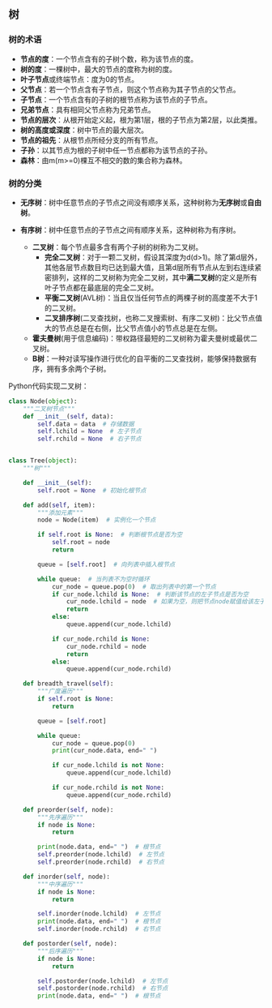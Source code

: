 ## 树

### 树的术语

-   **节点的度**：一个节点含有的子树个数，称为该节点的度。
-   **树的度**：一棵树中，最大的节点的度称为树的度。
-   **叶子节点**或终端节点：度为0的节点。
-   **父节点**：若一个节点含有子节点，则这个节点称为其子节点的父节点。
-   **子节点**：一个节点含有的子树的根节点称为该节点的子节点。
-   **兄弟节点**：具有相同父节点称为兄弟节点。
-   **节点的层次**：从根开始定义起，根为第1层，根的子节点为第2层，以此类推。
-   **树的高度或深度**：树中节点的最大层次。
-   **节点的祖先**：从根节点所经分支的所有节点。
-   **子孙**：以其节点为根的子树中任一节点都称为该节点的子孙。
-   **森林**：由m(m>=0)棵互不相交的数的集合称为森林。

### 树的分类

-   **无序树**：树中任意节点的子节点之间没有顺序关系，这种树称为**无序树**或**自由树**。

-   **有序树**：树中任意节点的子节点之间有顺序关系，这种树称为有序树。

    -   **二叉树**：每个节点最多含有两个子树的树称为二叉树。
        -   **完全二叉树**：对于一颗二叉树，假设其深度为d(d>1)。除了第d层外，其他各层节点数目均已达到最大值，且第d层所有节点从左到右连续紧密排列，这样的二叉树称为完全二叉树，其中**满二叉树**的定义是所有叶子节点都在最底层的完全二叉树。
        -   **平衡二叉树**(AVL树)：当且仅当任何节点的两棵子树的高度差不大于1的二叉树。
        -   **二叉排序树**(二叉查找树，也称二叉搜索树、有序二叉树)：比父节点值大的节点总是在右侧，比父节点值小的节点总是在左侧。
    -   **霍夫曼树**(用于信息编码)：带权路径最短的二叉树称为霍夫曼树或最优二叉树。
    -   **B树**：一种对读写操作进行优化的自平衡的二叉查找树，能够保持数据有序，拥有多余两个子树。


Python代码实现二叉树：

```python
class Node(object):
    """二叉树节点"""
    def __init__(self, data):
        self.data = data  # 存储数据
        self.lchild = None  # 左子节点
        self.rchild = None  # 右子节点


class Tree(object):
    """树"""

    def __init__(self):
        self.root = None  # 初始化根节点

    def add(self, item):
        """添加元素"""
        node = Node(item)  # 实例化一个节点

        if self.root is None:  # 判断根节点是否为空
            self.root = node
            return

        queue = [self.root]  # 向列表中插入根节点

        while queue:  # 当列表不为空时循环
            cur_node = queue.pop(0)  # 取出列表中的第一个节点
            if cur_node.lchild is None:  # 判断该节点的左子节点是否为空
                cur_node.lchild = node  # 如果为空，则把节点node赋值给该左子节点
                return
            else:
                queue.append(cur_node.lchild)

            if cur_node.rchild is None:
                cur_node.rchild = node
                return
            else:
                queue.append(cur_node.rchild)

    def breadth_travel(self):
        """广度遍历"""
        if self.root is None:
            return

        queue = [self.root]

        while queue:
            cur_node = queue.pop(0)
            print(cur_node.data, end=" ")

            if cur_node.lchild is not None:
                queue.append(cur_node.lchild)

            if cur_node.rchild is not None:
                queue.append(cur_node.rchild)

    def preorder(self, node):
        """先序遍历"""
        if node is None:
            return

        print(node.data, end=" ")  # 根节点
        self.preorder(node.lchild)  # 左节点
        self.preorder(node.rchild)  # 右节点

    def inorder(self, node):
        """中序遍历"""
        if node is None:
            return

        self.inorder(node.lchild)  # 左节点
        print(node.data, end=" ")  # 根节点
        self.inorder(node.rchild)  # 右节点

    def postorder(self, node):
        """后序遍历"""
        if node is None:
            return

        self.postorder(node.lchild)  # 左节点
        self.postorder(node.rchild)  # 右节点
        print(node.data, end=" ")  # 根节点
```

